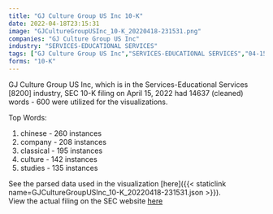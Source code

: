 ```yaml
---
title: "GJ Culture Group US Inc 10-K"
date: 2022-04-18T23:15:31
image: "GJCultureGroupUSInc_10-K_20220418-231531.png"
companies: "GJ Culture Group US Inc"
industry: "SERVICES-EDUCATIONAL SERVICES"
tags: ["GJ Culture Group US Inc","SERVICES-EDUCATIONAL SERVICES","04-15-2022","10-K"]
forms: "10-K"
---
```

GJ Culture Group US Inc, which is in the Services-Educational Services [8200] industry, SEC 10-K filing on April 15, 2022 had 14637 (cleaned) words - 600 were utilized for the visualizations.

Top Words:
1. chinese - 260 instances
2. company - 208 instances
3. classical - 195 instances
4. culture - 142 instances
5. studies - 135 instances


See the parsed data used in the visualization [here]({{< staticlink name=GJCultureGroupUSInc_10-K_20220418-231531.json >}}).  
View the actual filing on the SEC website [here](https://www.sec.gov/Archives/edgar/data/1781726/0001493152-22-010074.txt)